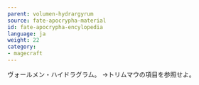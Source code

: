 ```yaml
---
parent: volumen-hydrargyrum
source: fate-apocrypha-material
id: fate-apocrypha-encylopedia
language: ja
weight: 22
category:
- magecraft
---
```


ヴォールメン・ハイドラグラム。
→トリムマウの項目を参照せよ。
